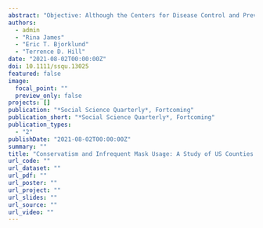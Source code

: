 ```yaml
--- 
abstract: "Objective: Although the Centers for Disease Control and Prevention eventually recommended wearing masks in public to slow the spread of the Coronavirus, the practice has been unevenly distributed in the United States. Methods: In this article, we model county‐level infrequent mask usage as a function of three pillars of conservatism: (1) Republican political leadership (percentage of votes for Donald Trump in the 2016 presidential election), (2) conservative Protestantism (percentage evangelical Christian), and (3) right‐wing media consumption (Google searches for Fox News). Results: Our analyses indicate that mask usage tends to be lower in counties with greater support for President Trump (in majority Trump counties), counties with more evangelical Christians, and areas with greater interest in Fox News. Conclusion: Given the effectiveness of masks in limiting the transmission of respiratory droplets, conservative ideological resistance to public health and recommended pandemic lifestyles may indirectly support the spread of the coronavirus."
authors: 
  - admin
  - "Rina James"
  - "Eric T. Bjorklund"
  - "Terrence D. Hill"
date: "2021-08-02T00:00:00Z"
doi: 10.1111/ssqu.13025
featured: false
image: 
  focal_point: ""
  preview_only: false
projects: []
publication: "*Social Science Quarterly*, Fortcoming"
publication_short: "*Social Science Quarterly*, Fortcoming"
publication_types: 
  - "2"
publishDate: "2021-08-02T00:00:00Z"
summary: ""
title: "Conservatism and Infrequent Mask Usage: A Study of US Counties During the Novel Coronavirus (COVID-19) Pandemic"
url_code: ""
url_dataset: ""
url_pdf: ""
url_poster: ""
url_project: ""
url_slides: ""
url_source: ""
url_video: ""
---
```



